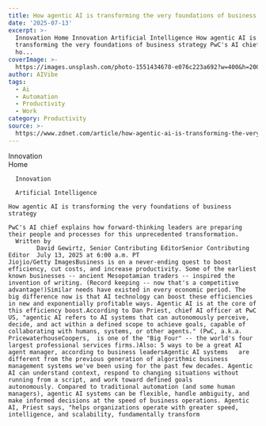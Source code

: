 ```yaml
---
title: How agentic AI is transforming the very foundations of business strategy
date: '2025-07-13'
excerpt: >-
  Innovation Home Innovation Artificial Intelligence How agentic AI is
  transforming the very foundations of business strategy PwC's AI chief explains
  ho...
coverImage: >-
  https://images.unsplash.com/photo-1551434678-e076c223a692?w=400&h=200&fit=crop&auto=format
author: AIVibe
tags:
  - Ai
  - Automation
  - Productivity
  - Work
category: Productivity
source: >-
  https://www.zdnet.com/article/how-agentic-ai-is-transforming-the-very-foundations-of-business-strategy/
---
```

Innovation      
      Home
    
      Innovation
    
      Artificial Intelligence
       
    How agentic AI is transforming the very foundations of business strategy
     
    PwC's AI chief explains how forward-thinking leaders are preparing their people and processes for this unprecedented transformation.
      Written by 
            David Gewirtz, Senior Contributing EditorSenior Contributing Editor  July 13, 2025 at 6:00 a.m. PT                            Jiojio/Getty ImagesBusiness is on a never-ending quest to boost efficiency, cut costs, and increase productivity. Some of the earliest known businesses -- ancient Mesopotamian traders -- inspired the invention of writing. (Record keeping -- now that's a competitive advantage!)Similar needs have existed in every economic period. The big difference now is that AI technology can boost these efficiencies in new and exponentially profitable ways. Agentic AI is at the core of this efficiency boost.According to Dan Priest, chief AI officer at PwC US, "agentic AI refers to AI systems that can autonomously perceive, decide, and act within a defined scope to achieve goals, capable of collaborating with humans, systems, or other agents." (PwC, a.k.a. PricewaterhouseCoopers,  is one of the "Big Four" -- the world's four largest professional services firms.)Also: 5 ways to be a great AI agent manager, according to business leadersAgentic AI systems   are different from the previous generation of algorithmic business management systems we've been using for the past few decades. Agentic AI can understand context, respond to changing situations without running from a script, and work toward defined goals autonomously. Compared to traditional automation (and some human managers), agentic AI systems can be flexible, handle ambiguity, and make informed decisions at the speed of business operations. Agentic AI, Priest says, "helps organizations operate with greater speed, intelligence, and scalability, fundamentally transform
